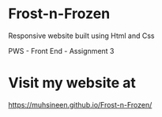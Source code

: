 # Frost-n-Frozen
Responsive website built using Html and Css

PWS - Front End - Assignment 3
# Visit my website at  
https://muhsineen.github.io/Frost-n-Frozen/
